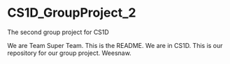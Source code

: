 # CS1D_GroupProject_2
The second group project for CS1D

We are Team Super Team.
This is the README.
We are in CS1D.
This is our repository for our group project.
Weesnaw.
